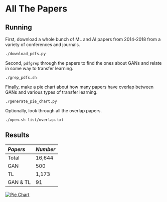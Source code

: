 All The Papers
==============
## Running
First, download a whole bunch of ML and AI papers from 2014-2018 from a
variety of conferences and journals.

    ./download_pdfs.py

Second, `pdfgrep` through the papers to find the ones about GANs and relate
in some way to transfer learning.

    ./grep_pdfs.sh

Finally, make a pie chart about how many papers have overlap between GANs and
various types of transfer learning.

    ./generate_pie_chart.py

Optionally, look through all the overlap papers.

    ./open.sh list/overlap.txt

## Results

| *Papers* | *Number* |
|:---------|:---------
| Total    | 16,644   |
| GAN      | 500      |
| TL       | 1,173    |
| GAN & TL | 91       |

[![Pie Chart](https://raw.githubusercontent.com/floft/all-the-papers/master/pie.png)](https://raw.githubusercontent.com/floft/all-the-papers/master/pie.png)
